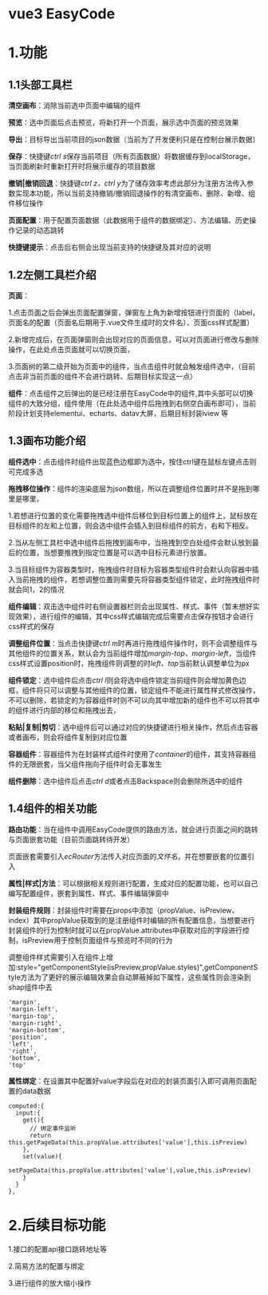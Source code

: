 # vue3 EasyCode 

# 1.功能

## 1.1头部工具栏

**清空画布**：消除当前选中页面中编辑的组件

**预览**：选中页面后点击预览，将新打开一个页面，展示选中页面的预览效果

**导出**：目标导出当前项目的json数据（当前为了开发便利只是在控制台展示数据）

**保存**：快捷键*ctrl s*保存当前项目（所有页面数据）将数据缓存到localStorage，当页面刷新时重新打开时将展示缓存的项目数据

**撤销|撤销回退**：快捷键*ctrl z，ctrl y*为了储存效率考虑此部分为注册方法传入参数实现本功能，所以当前支持撤销/撤销回退操作的有清空画布、删除、新增、组件移位操作

**页面配置**：用于配置页面数据（此数据用于组件的数据绑定）、方法编辑、历史操作记录的动态跳转

**快捷键提示**：点击后右侧会出现当前支持的快捷键及其对应的说明

## 1.2左侧工具栏介绍

**页面**：

1.点击页面之后会弹出页面配置弹窗，弹窗左上角为新增按钮进行页面的（label，页面名的配置（页面名后期用于.vue文件生成时的文件名）、页面css样式配置）

2.新增完成后，在页面弹窗则会出现对应的页面信息，可以对页面进行修改与删除操作，在此处点击页面就可以切换页面，

3.页面树的第二级开始为页面中的组件，当点击组件时就会触发组件选中，（目前点击非当前页面的组件不会进行跳转、后期目标实现这一点）

**组件**：点击组件之后弹出的是已经注册在EasyCode中的组件,其中头部可以切换组件的大致分组，组件使用（在此处选中组件后拖拽到右侧空白画布即可），当前阶段计划支持elementui、echarts、datav大屏，后期目标封装iview 等

## 1.3画布功能介绍

**组件选中**：点击组件时组件出现蓝色边框即为选中，按住ctrl键在鼠标左键点击则可完成多选

**拖拽移位操作**：组件的渲染底层为json数组，所以在调整组件位置时并不是拖到哪里是哪里，

1.若想进行位置的变化需要拖拽选中组件后移位到目标位置上的组件上，鼠标放在目标组件的左和上位置，则会选中组件会插入到目标组件的前方，右和下相反。

2.当从左侧工具栏中选中组件后拖拽到画布中，当拖拽到空白处组件会默认放到最后的位置，当想要推拽到指定位置是可以选中目标元素进行放置。

3.当目标组件为容器类型时，拖拽组件时目标为容器类型组件时会默认向容器中插入当前拖拽的组件，若想调整位置则需要先将容器类型组件锁定，此时拖拽组件时就会同1，2的情况

**组件编辑**：双击选中组件时右侧设置器栏则会出现属性、样式、事件（暂未想好实现效果），进行组件的编辑，其中css样式编辑完成后需要点击保存按钮才会进行css样式的保存

**调整组件位置**：当点击快捷键*ctrl m*时再进行拖拽组件操作时，则不会调整组件与其他组件的位置关系，默认会为当前组件增加*margin-top、margin-left*，当组件css样式设置position时，拖拽组件则调整的时*left、top*当前默认调整单位为px

**组件锁定**：选中组件后点击*ctrl l*则会将选中组件锁定当前组件则会增加黄色边框，组件将只可以调整与其他组件的位置，锁定组件不能进行属性样式修改操作，不可以删除，若锁定的为容器组件时则不可以向其中增加新的组件也不可以将其中的组件进行内部的移位和拖拽出去，

**粘贴|复制|剪切**：选中组件后可以通过对应的快捷键进行相关操作，然后点击容器或者画布，则会将组件复制到对应位置

**容器组件**：容器组件为在封装样式组件时使用了*container*的组件，其支持容器组件的无限嵌套，当父组件拖向子组件时会无事发生

**组件删除**：选中组件后点击*ctrl d*或者点击Backspace则会删除所选中的组件

## **1.4组件的相关功能**

**路由功能**：当在组件中调用EasyCode提供的路由方法，就会进行页面之间的跳转与页面嵌套功能（目前页面跳转待开发）

页面嵌套需要引入*ecRouter*方法传入对应页面的*文件名*，并在想要嵌套的位置引入<ECRouter :isPreview="isPreview"></ECRouter>

**属性|样式|方法**：可以根据相关规则进行配置，生成对应的配置功能，也可以自己编写配置组件，嵌套到属性、样式、事件编辑弹窗中

**封装组件规则**：封装组件时需要在props中添加（propValue、isPreview、index）其中propValue获取到的是注册组件时编辑的所有配置信息，当想要进行封装组件的行为控制时就可以在propValue.attributes中获取对应的字段进行控制，isPreview用于控制页面组件与预览时不同的行为

调整组件样式需要引入在组件上增加:style="getComponentStyle(isPreview,propValue.styles)",getComponentStyle方法为了更好的展示编辑效果会自动屏蔽掉如下属性，这些属性则会渲染到shap组件中去

```
'margin',
'margin-left',
'margin-top',
'margin-right',
'margin-bottom',
'position',
'left',
'right',
'bottom',
'top'
```

**属性绑定**：在设置其中配置好value字段后在对应的封装页面引入即可调用页面配置的data数据

```
computed:{
  input:{
    get(){
      // 绑定事件监听
      return this.getPageData(this.propValue.attributes['value'],this.isPreview)
    },
    set(value){
      setPageData(this.propValue.attributes['value'],value,this.isPreview)
    }
  }
},
```

# 2.后续目标功能

1.接口的配置api接口跳转地址等

2.简易方法的配置与绑定

3.进行组件的放大缩小操作

